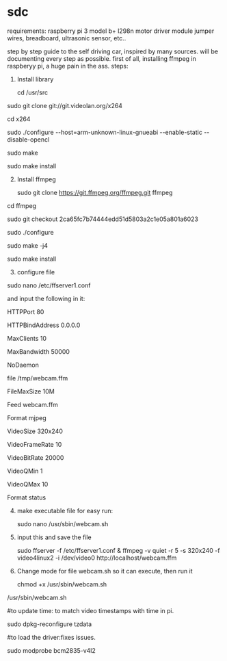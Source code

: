 # sdc
requirements:
raspberry pi 3 model b+
l298n motor driver module
jumper wires, breadboard, ultrasonic sensor, etc..

step by step guide to the self driving car, inspired by many sources. will be documenting every step as possible.
first of all, installing ffmpeg in raspberyy pi, a huge pain in the ass. steps:

1. Install library

    cd /usr/src
  
  sudo git clone git://git.videolan.org/x264
  
  cd x264
  
  sudo ./configure --host=arm-unknown-linux-gnueabi --enable-static --disable-opencl
  
  sudo make
  
  sudo make install
  
2. Install ffmpeg

   sudo git clone https://git.ffmpeg.org/ffmpeg.git ffmpeg
   
  cd ffmpeg
  
  sudo git checkout 2ca65fc7b74444edd51d5803a2c1e05a801a6023
  
  sudo ./configure
  
  sudo make -j4
  
  sudo make install

3. configure file

  sudo nano /etc/ffserver1.conf
  
  and input the following in it:

HTTPPort 80

HTTPBindAddress 0.0.0.0

MaxClients 10

MaxBandwidth 50000

NoDaemon


<Feed webcam.ffm>
  
file /tmp/webcam.ffm

FileMaxSize 10M

</Feed>


<Stream webcam.mjpeg>
  
Feed webcam.ffm

Format mjpeg

VideoSize 320x240

VideoFrameRate 10

VideoBitRate 20000

VideoQMin 1

VideoQMax 10

</Stream>


<Stream stat.html>
  
Format status

</Stream>



4. make executable file for easy run:

    sudo nano /usr/sbin/webcam.sh

5. input this and save the file

    sudo ffserver -f /etc/ffserver1.conf & ffmpeg -v quiet -r 5 -s 320x240 -f video4linux2 -i /dev/video0 http://localhost/webcam.ffm


6. Change mode for file webcam.sh so it can execute, then run it

   chmod +x /usr/sbin/webcam.sh

  /usr/sbin/webcam.sh

#to update time: to match video timestamps with time in pi.

sudo dpkg-reconfigure tzdata

#to load the driver:fixes issues.

sudo modprobe bcm2835-v4l2

